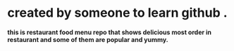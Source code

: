 # created by someone to learn github . 

**this is restaurant food menu repo that shows delicious
most order in restaurant and some of them are popular and yummy.**

